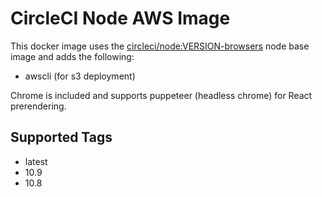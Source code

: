 # CircleCI Node AWS Image
This docker image uses the [circleci/node:VERSION-browsers](https://circleci.com/docs/2.0/circleci-images/#nodejs) node base image and adds the following:
* awscli (for s3 deployment)

Chrome is included and supports puppeteer (headless chrome) for React prerendering.

## Supported Tags
* latest
* 10.9
* 10.8
